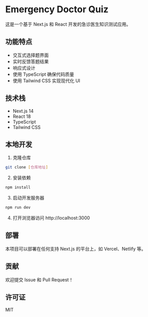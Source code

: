 # Emergency Doctor Quiz

这是一个基于 Next.js 和 React 开发的急诊医生知识测试应用。

## 功能特点

- 交互式选择题界面
- 实时反馈答题结果
- 响应式设计
- 使用 TypeScript 确保代码质量
- 使用 Tailwind CSS 实现现代化 UI

## 技术栈

- Next.js 14
- React 18
- TypeScript
- Tailwind CSS

## 本地开发

1. 克隆仓库
```bash
git clone [仓库地址]
```

2. 安装依赖
```bash
npm install
```

3. 启动开发服务器
```bash
npm run dev
```

4. 打开浏览器访问 http://localhost:3000

## 部署

本项目可以部署在任何支持 Next.js 的平台上，如 Vercel、Netlify 等。

## 贡献

欢迎提交 Issue 和 Pull Request！

## 许可证

MIT 